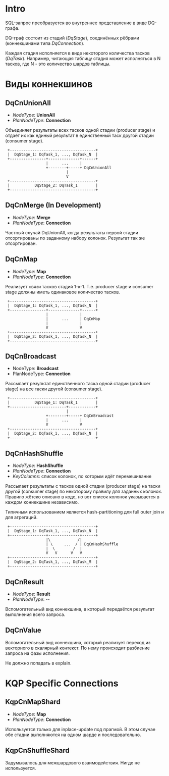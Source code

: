# Intro
SQL-запрос преобразуется во внутреннее представление в виде DQ-графа.

DQ-граф состоит из стадий (_DqStage_), соединённых рёбрами (коннекшинами типа _DqConnection_).

Каждая стадия исполняется в виде некоторого количества тасков (_DqTask_). Например, читающая таблицу стадия может
исполняться в N тасков, где N - это количество шардов таблицы. 

# Виды коннекшинов

## DqCnUnionAll
* _NodeType_: **UnionAll**
* _PlanNodeType_: **Connection**

Объединяет результаты всех тасков одной стадии (producer stage) и отдаёт их как единый результат в единственный таск
другой стадии (consumer stage).
```
 +--------------------------------------+
 |  DqStage_1: DqTask_1, ..., DqTask_N  |
 +----------------+--------------+------+
                  |      ...     |
                  +--------+-----+ DqCnUnionAll
                           |
                           V
 +--------------------------------------+
 |           DqStage_2: DqTask_1        |
 +--------------------------------------+
```

## DqCnMerge (In Development)
* _NodeType_: **Merge**
* _PlanNodeType_: **Connection**

Частный случай DqUnionAll, когда результаты первой стадии отсортированы по заданному набору колонок. Результат так же
отсортирован.


## DqCnMap
* _NodeType_: **Map**
* _PlanNodeType_: **Connection**

Реализует связи тасков стадий 1-к-1. Т.е. producer stage и consumer stage должны иметь одинаковое количество тасков.
```
 +--------------------------------------+
 |  DqStage_1: DqTask_1, ..., DqTask_N  |
 +----------------+--------------+------+
                  |              |
                  |      ...     | DqCnMap
                  |              |
                  V              V
 +--------------------------------------+
 |  DqStage_2: DqTask_1, ..., DqTask_N  |
 +--------------------------------------+
```

## DqCnBroadcast
* NodeType: **Broadcast**
* PlanNodeType: **Connection**

Рассылает результат единственного таска одной стадии (producer stage) на все таски другой (consumer stage).
```
 +--------------------------------------+
 |           DqStage_1: DqTask_1        |
 +-------------------------+------------+
                           |
                  +--------+-----+ DqCnBroadcast
                  |      ...     |
                  V              V
 +--------------------------------------+
 |  DqStage_2: DqTask_1, ..., DqTask_N  |
 +--------------------------------------+
```

## DqCnHashShuffle
* _NodeType_: **HashShuffle**
* _PlanNodeType_: **Connection**
* _KeyColumns_: список колонок, по которым идёт перемешивание

Рассылает результаты с тасков одной стадии (producer stage) на таски другой (consumer stage) по некоторому правилу для
заданных колонок. Правило жётско описано в коде, но вот список колонок указывается в каждом коннекшине независимо.

Типичным использованием является hash-partitioning для full outer join и для агрегаций.
```
 +--------------------------------------+
 |  DqStage_1: DqTask_1, ..., DqTask_N  |
 +----------------+--------------+------+
                  |\            /|
                  | \     ...  / | DqCnHashShuffle 
                  |  \        /  |
                  V   V      V   V
 +--------------------------------------+
 |  DqStage_2: DqTask_1, ..., DqTask_M  |
 +--------------------------------------+
```

## DqCnResult
* _NodeType_: **Result**
* _PlanNodeType_: --

Вспомогательный вид коннекшина, в который передаётся результат выполнения всего запроса.

## DqCnValue
Вспомогательный вид коннекшина, который реализует переход из векторного в скалярный контекст. По нему происходит
разбиение запроса на фазы исполнения.

Не должно попадать в explain.


# KQP Specific Connections

## KqpCnMapShard
* _NodeType_: **Map**
* _PlanNodeType_: **Connection**

Используется только для inplace-update под прагмой. В этом случае обе стадии выполняются на одном шарде и последовательно.

## KqpCnShuffleShard
Задумывалось для межшардового взаимодействия. Нигде не используется. 
